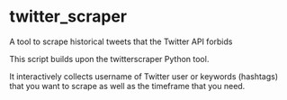 # twitter_scraper
A tool to scrape historical tweets that the Twitter API forbids

This script builds upon the twitterscraper Python tool. 

It interactively collects username of Twitter user or keywords (hashtags) that you want to scrape as well as the timeframe that you need.
